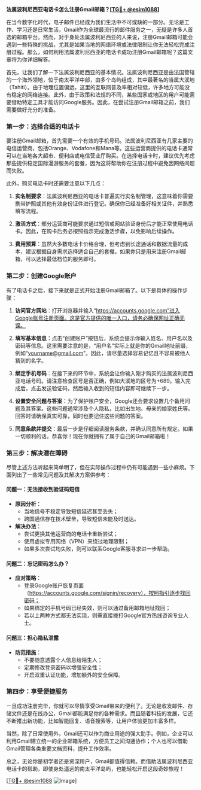 **法属波利尼西亚电话卡怎么注册Gmail邮箱？[[TG💪+ @esim1088](https://t.me/s/esim1088)]**

在当今数字化时代，电子邮件已经成为我们生活中不可或缺的一部分。无论是工作、学习还是日常生活，Gmail作为全球最流行的邮件服务之一，无疑是许多人首选的邮箱平台。然而，对于身处法属波利尼西亚的人来说，注册Gmail邮箱可能会遇到一些特殊的挑战，尤其是如果当地的网络环境或法律限制让你无法轻松完成注册过程。那么，如何利用法属波利尼西亚的电话卡成功注册Gmail邮箱呢？这篇文章将为你详细解答。

首先，让我们了解一下法属波利尼西亚的基本情况。法属波利尼西亚是由法国管辖的一个海外领地，位于南太平洋中部，由多个岛屿组成，其中最著名的当属大溪地（Tahiti）。由于地理位置偏远，这里的互联网普及率相对较低，许多地方可能没有稳定的网络连接。此外，由于政策和法规的不同，某些国家或地区的用户可能需要借助特定工具才能访问Google服务。因此，在尝试注册Gmail邮箱之前，我们需要做好充分的准备。

### **第一步：选择合适的电话卡**

要注册Gmail邮箱，首先需要一个有效的手机号码。法属波利尼西亚有几家主要的电信运营商，包括Orange、Vodafone和Mana等。这些运营商提供的电话卡通常可以在当地各大超市、便利店或电信营业厅购买。在选择电话卡时，建议优先考虑那些提供稳定国际漫游服务的套餐，因为这将帮助你在注册过程中避免因网络问题而失败。

此外，购买电话卡时还需要注意以下几点：

1. **实名制要求**：法属波利尼西亚的电话卡普遍实行实名制管理，这意味着你需要携带护照或其他有效身份证件进行登记。确保你已经准备好相关证件，并熟悉填写流程。
   
2. **激活方式**：部分运营商可能要求通过短信或网站验证身份后才能正常使用电话卡。因此，在购卡后务必按照指示完成激活步骤，以免影响后续操作。

3. **费用预算**：虽然大多数电话卡价格合理，但考虑到长途通话和数据流量的成本，建议根据自身需求选择适合自己的套餐。如果你只是用来注册Gmail邮箱，可以选择最低档位的服务即可。

### **第二步：创建Google账户**

有了电话卡之后，接下来就是正式开始注册Gmail邮箱了。以下是具体的操作步骤：

1. **访问官方网站**：打开浏览器并输入“https://accounts.google.com”进入Google账号注册页面。这是官方提供的唯一入口，请务必确保网址正确无误。

2. **填写基本信息**：点击“创建账户”按钮后，系统会提示你输入姓名、用户名以及密码等信息。这里需要注意的是，“用户名”实际上就是你的Gmail地址前缀，例如“yourname@gmail.com”。因此，请尽量选择容易记忆且不容易被他人猜到的名字。

3. **绑定手机号码**：在接下来的环节中，系统会让你输入刚才购买的法属波利尼西亚电话号码。请注意检查区号是否正确，例如大溪地的区号为+689。输入完成后，点击发送验证码，然后输入收到的短信内容即可继续下一步。

4. **设置安全问题与答案**：为了保护账户安全，Google还会要求设置几个备用问题及其答案。这些问题通常涉及个人隐私，比如出生地、母亲的娘家姓氏等。回答时请确保真实可靠，同时也要记住这些问题的答案。

5. **同意条款并提交**：最后一步是仔细阅读服务条款，并确认同意所有规定。如果一切顺利的话，恭喜你！现在你就拥有了属于自己的Gmail邮箱啦！

### **第三步：解决潜在障碍**

尽管上述方法听起来简单明了，但在实际操作过程中仍有可能遇到一些小麻烦。下面列出了一些常见问题及其解决方案供参考：

#### **问题一：无法接收到验证码短信**
   - **原因分析**：
     - 当地信号不稳定导致短信延迟甚至丢失；
     - 跨国通信存在技术壁垒，导致短信未能及时送达。
   - **解决办法**：
     - 尝试更换其他运营商的电话卡重新尝试；
     - 使用虚拟专用网络（VPN）来绕过地理限制；
     - 如果多次尝试均失败，则可以联系Google客服寻求进一步帮助。

#### **问题二：忘记密码怎么办？**
   - **应对策略**：
     - 登录Google账户恢复页面（https://accounts.google.com/signin/recovery），按照指引逐步找回密码；
     - 如果绑定的手机号码已经失效，则可以通过备用邮箱地址找回；
     - 若以上两种方式都无法实现，则需直接拨打Google官方热线咨询专业人士。

#### **问题三：担心隐私泄露**
   - **防范措施**：
     - 不要随意透露个人信息给陌生人；
     - 定期修改登录密码以增强安全性；
     - 开启双重认证功能，增加额外的安全保障。

### **第四步：享受便捷服务**

一旦成功注册完毕，你就可以尽情享受Gmail带来的便利了。无论是收发邮件、存储文件还是在线办公，Gmail都能满足你的各种需求。而且随着科技的发展，它还不断推出新功能，比如智能回复、语音搜索等，让用户体验更加丰富多样。

当然，除了日常使用外，Gmail还可以作为商业用途的强大助手。例如，企业可以利用Gmail建立统一的企业邮箱系统，方便员工之间沟通协作；个人也可以借助Gmail管理各类重要文档资料，提升工作效率。

总之，无论你是初学者还是资深用户，Gmail都值得信赖。而借助法属波利尼西亚电话卡的帮助，即使身处遥远的南太平洋岛屿，也能轻松开启这段奇妙旅程！

[[TG💪+ @esim1088](https://t.me/s/esim1088) ![Image](https://i.postimg.cc/4NQfJmqS/Snipaste-2025-05-13-00-14-12.png)]